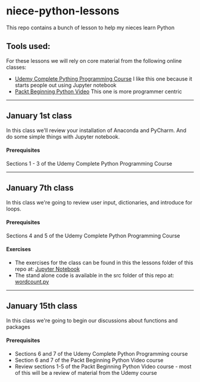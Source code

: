 # niece-python-lessons
This repo contains a bunch of lesson to help my nieces learn Python

## Tools used:
For these lessons we will rely on core material from the following online classes:
* [Udemy Complete Pything Programming Course]( https://www.udemy.com/complete-python-programming-course-beginner-to-advanced/learn/v4/overview) I like this one because it starts people out using Jupyter notebook
* [Packt Beginning Python Video](https://www.packtpub.com/application-development/beginning-python-video) This one is more programmer centric

***
## January 1st class
In this class we'll review your installation of Anaconda and PyCharm.  And do some simple things with Jupyter notebook.
#### Prerequisites
Sections 1 - 3 of the Udemy Complete Python Programming Course
***
## January 7th class
In this class we're going to review user input, dictionaries, and introduce for loops.
#### Prerequisites
Sections 4 and 5 of the Udemy Complete Python Programming Course

#### Exercises
* The exercises for the class can be found in this the lessons folder of this repo at: [Jupyter Notebook](https://github.com/JohnFunkCode/niece-python-lessons/blob/master/lessons/Jan%208%20-%20word%20count%20lesson.ipynb)
* The stand alone code is available in the src folder of this repo at: [wordcount.py](https://github.com/JohnFunkCode/niece-python-lessons/blob/master/src/wordcount/wordcount.py)

***
## January 15th class
In this class we're going to begin our discussions about functions and packages
#### Prerequisites
* Sections 6 and 7 of the Udemy Complete Python Programming course
* Section 6 and 7 of the Packt Beginning Python Video course
* Review sections 1-5 of the Packt Beginning Python Video course - most of this will be a review of material from the Udemy course
